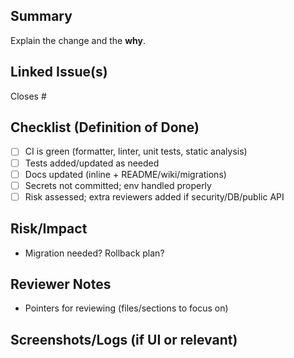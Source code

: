 ## Summary
Explain the change and the **why**.

## Linked Issue(s)
Closes #<id>

## Checklist (Definition of Done)
- [ ] CI is green (formatter, linter, unit tests, static analysis)
- [ ] Tests added/updated as needed
- [ ] Docs updated (inline + README/wiki/migrations)
- [ ] Secrets not committed; env handled properly
- [ ] Risk assessed; extra reviewers added if security/DB/public API

## Risk/Impact
- Migration needed? Rollback plan?

## Reviewer Notes
- Pointers for reviewing (files/sections to focus on)

## Screenshots/Logs (if UI or relevant)
